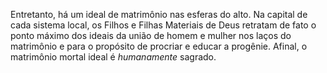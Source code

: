 ﻿Entretanto, há um ideal de matrimônio nas esferas do alto. Na capital de cada sistema local, os Filhos e Filhas Materiais de Deus retratam de fato o ponto máximo dos ideais da união de homem e mulher nos laços do matrimônio e para o propósito de procriar e educar a progênie. Afinal, o matrimônio mortal ideal é *humanamente* sagrado.